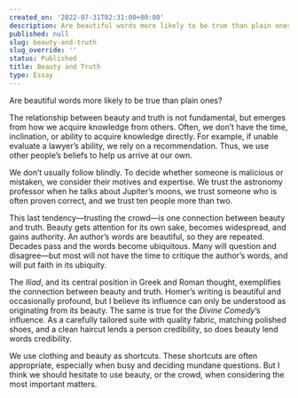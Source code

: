 ```yaml
---
created_on: '2022-07-31T02:31:00+00:00'
description: Are beautiful words more likely to be true than plain ones?
published: null
slug: beauty-and-truth
slug_override: ''
status: Published
title: Beauty and Truth
type: Essay
---
```

Are beautiful words more likely to be true than plain ones?

The relationship between beauty and truth is not fundamental, but emerges from how we acquire knowledge from others. Often, we don’t have the time, inclination, or ability to acquire knowledge directly. For example, if unable evaluate a lawyer’s ability, we rely on a recommendation. Thus, we use other people’s beliefs to help us arrive at our own.

We don’t usually follow blindly. To decide whether someone is malicious or mistaken, we consider their motives and expertise. We trust the astronomy professor when he talks about Jupiter’s moons, we trust someone who is often proven correct, and we trust ten people more than two.

This last tendency—trusting the crowd—is one connection between beauty and truth. Beauty gets attention for its own sake, becomes widespread, and gains authority. An author’s words are beautiful, so they are repeated. Decades pass and the words become ubiquitous. Many will question and disagree—but most will not have the time to critique the author’s words, and will put faith in its ubiquity.

The *Iliad*, and its central position in Greek and Roman thought, exemplifies the connection between beauty and truth. Homer’s writing is beautiful and occasionally profound, but I believe its influence can only be understood as originating from its beauty. The same is true for the *Divine Comedy*’s influence. As a carefully tailored suite with quality fabric, matching polished shoes, and a clean haircut lends a person credibility, so does beauty lend words credibility.

We use clothing and beauty as shortcuts. These shortcuts are often appropriate, especially when busy and deciding mundane questions. But I think we should hesitate to use beauty, or the crowd, when considering the most important matters.
